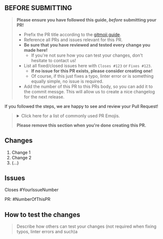 ## BEFORE SUBMITTING

> **Please ensure you have followed this guide, _before_ submitting your PR!**
>
> - Prefix the PR title according to the [gitmoji guide](https://gitmoji.carloscuesta.me/).
> - Reference all PRs and issues relevant for this PR.
> - **Be sure that you have reviewed and tested every change you made here!**
>     - If you're not sure how you can test your changes, don't hesitate to contact us!
> - List all fixed/closed issues here with `Closes #123` or `Fixes #123`.
>     - **If no issue for this PR exists, please consider creating one!**
>     - Of course, if this just fixes a typo, linter error or is something equally simple, no issue is required.
> - Add the number of this PR to this PRs body, so you can add it to the commit messge.
> This will allow us to create a nice changelog for the next release.
>

If you followed the steps, we are happy to see and review your Pull Request!

><details>
><summary>
>Click here for a list of commonly used PR Emojis.
></summary>
>
>| Description              | Glyphe                      | Emoji|
>|--------------------------|-----------------------------|------|
>| Work In Progress (WIP)   | `:construction:`            | 🚧   |
>| Bugfix                   | `:bug:`                     | 🐛   |
>| Fixing Security Issues   | `:lock:`                    | 🔒   |
>| Improving Performance    | `:zap:`                     | ⚡️   |
>| New Feature              | `:sparkles:`                | ✨   |
>| Refactoring Code         | `:recycle:`                 | ♻️   |
>| CI Pipeline related      | `:construction_worker_man:` | 👷   |
>| Configuration releated   | `:wrench:`                  | 🔧   |
>| Tests                    | `:white_check_mark:`        | ✅   |
>| Removing Stuff           | `:fire:`                    | 🔥   |
>| Releasing / Version tags | `:bookmark:`                | 🔖   |
>| Dependencies Downgrade   | `:arrow_down:`              | ⬇️   |
>| Dependencies Upgrade     | `:arrow_up:`                | ⬆️   |
>| Initial commit           | `:tada:`                    | 🎉   |
>| Linter                   | `:rotating_light:`          | 🚨   |
>| Cosmetic                 | `:lipstick:`                | 💄   |
>| Formatting               | `:art:`                     | 🎨   |
>| Miscellaneous            | `:package:`                 | 📦   |
>
></details>
>
> **Please remove this section when you're done creating this PR.**

## Changes

1. Change 1
2. Change 2
3. (...)

## Issues

Closes #YourIssueNumber

PR: #NumberOfThisPR

## How to test the changes

> Describe how others can test your changes (not required when fixing typos, linter errors and such)a
